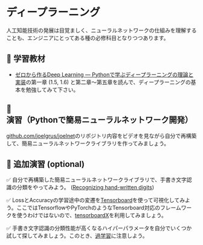 # ディープラーニング
人工知能技術の発展は目覚ましく、ニューラルネットワークの仕組みを理解することも、エンジニアにとってある種の必修科目となりつつあります。

## :orange_book: 学習教材

- [ゼロから作るDeep Learning ― Pythonで学ぶディープラーニングの理論と実装](https://www.oreilly.co.jp/books/9784873117584/)の第一章 (1.5, 1.6) と第二章〜第五章を読んで、ディープラーニングの基本を勉強してみて下さい。

## :pencil: 演習（Pythonで簡易ニューラルネットワーク開発）

[github.com/joelgrus/joelnet](https://github.com/joelgrus/joelnet)のリポジトリ内容をビデオを見ながら自分で再構築して、簡易ニューラルネットワークライブラリを作ってみましょう。

## :pencil: 追加演習 (optional)

:white_check_mark: 自分で再構築した簡易ニューラルネットワークライブラリで、手書き文字認識の分類をやってみよう。 ([Recognizing hand-written digits](https://scikit-learn.org/stable/auto_examples/classification/plot_digits_classification.html))

:white_check_mark: LossとAccuracyの学習途中の変遷を[Tensorboard](https://www.tensorflow.org/tensorboard?hl=ja)を使って可視化してみよう。ここではTensorflowやPyTorchのようなTensorboard対応のフレームワークを使うわけではないので、[tensorboardX](https://github.com/lanpa/tensorboardX)を利用してみましょう。

:white_check_mark: 手書き文字認識の分類性能が高くなるハイパーパラメータを自分でいくつか試して探してみましょう。このとき、[過学習](https://www.tensorflow.org/tutorials/keras/overfit_and_underfit?hl=ja)に注意しよう。
